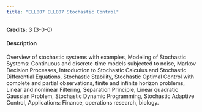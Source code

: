 ```yaml
---
title: "ELL807 ELL807 Stochastic Control"
---
```

**Credits:** 3 (3-0-0)

#### Description
Overview of stochastic systems with examples, Modeling of Stochastic Systems: Continuous and discrete-time models subjected to noise, Markov Decision Processes, Introduction to Stochastic Calculus and Stochastic Differential Equations, Stochastic Stability, Stochastic Optimal Control with complete and partial observations, finite and infinite horizon problems, Linear and nonlinear Filtering, Separation Principle, Linear quadratic Gaussian Problem, Stochastic Dynamic Programming, Stochastic Adaptive Control, Applications: Finance, operations research, biology.